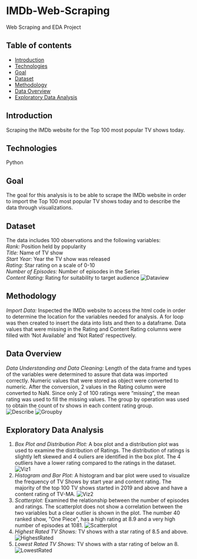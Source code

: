 # IMDb-Web-Scraping
Web Scraping and EDA Project
## Table of contents
* [Introduction](#introduction)
* [Technologies](#technologies)
* [Goal](#goal)
* [Dataset](#dataset)
* [Methodology](#methodology)
* [Data Overview](#data-overview)
* [Exploratory Data Analysis](#exploratory-data-analysis)
## Introduction
Scraping the IMDb website for the Top 100 most popular TV shows today.
## Technologies
Python
## Goal
The goal for this analysis is to be able to scrape the IMDb website in order to import the Top 100 most popular TV shows today and to describe the data through visualizations. 
## Dataset
The data includes 100 observations and the following variables:
<br>
*Rank:* Position held by popularity 
<br>
*Title:* Name of TV show
<br>
*Start Year:* Year the TV show was released 
<br>
*Rating:* Star rating on a scale of 0-10 
<br>
*Number of Episodes:* Number of episodes in the Series 
<br>
*Content Rating:* Rating for suitability to target audience
![Dataview](./img/dataview.png)
## Methodology
*Import Data:* Inspected the IMDb website to access the html code in order to determine the location for the variables needed for analysis. A for loop was then created to insert the data into lists and then to a dataframe. Data values that were missing in the Rating and Content Rating columns were filled with ‘Not Available’ and ‘Not Rated’ respectively. <br />
## Data Overview
*Data Understanding and Data Cleaning:* Length of the data frame and types of the variables were determined to assure that data was imported correctly. Numeric values that were stored as object were converted to numeric. After the conversion, 2 values in the Rating column were converted to NaN. Since only 2 of 100 ratings were “missing”, the mean rating was used to fill the missing values. The group by operation was used to obtain the count of tv shows in each content rating group. <br />
![Describe](./img/describe.png)
![Groupby](./img/groupby.png) <br />
## Exploratory Data Analysis
1. *Box Plot and Distribution Plot:* A box plot and a distribution plot was used to examine the distribution of Ratings. The distribution of ratings is slightly left skewed and 4 ouliers are identified in the box plot. The 4 outliers have a lower rating compared to the ratings in the dataset.
![Viz1](./img/viz1.png) <br />
2. *Histogram and Bar Plot:* A histogram and bar plot were used to visualize the frequency of TV Shows by start year and content rating. The majority of the top 100 TV shows started in 2019 and above and have a content rating of TV-MA.
![Viz2](./img/viz2.png) <br />
2. *Scatterplot:* Examined the relationship between the number of episodes and ratings. The scatterplot does not show a correlation between the two variables but a clear outlier is shown in the plot. The number 40 ranked show, "One Piece", has a high rating at 8.9 and a very high number of episodes at 1081.
![Scatterplot](./img/scatterplot.PNG) <br />
3. *Highest Rated TV Shows:* TV shows with a star rating of 8.5 and above.
![HighestRated](./img/highestrated.png) <br />
4. *Lowest Rated TV Shows:* TV shows with a star rating of below an 8.
![LowestRated](./img/lowestrated.png) <br />
